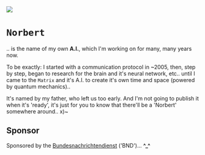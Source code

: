 <img src="https://kekse.biz/php/count.php?draw&override=github:norbert&fg=120,130,40&size=48&v=16" />

# `Norbert`
.. is the name of my own **A.I.**, which I'm working on for many, many years now.

To be exactly: I started with a communication protocol in ~2005, then, step by step, began to research
for the brain and it's neural network, etc.. until I came to the `Matrix` and it's A.I. to create it's
own time and space (powered by quantum mechanics)..

It's named by my father, who left us too early. And I'm not going to publish it when it's 'ready', it's
just for you to know that there'll be a 'Norbert' somewhere around.. x)~

## Sponsor
Sponsored by the [Bundesnachrichtendienst](https://www.bnd.bund.de/) ('BND')... **^\_^**


